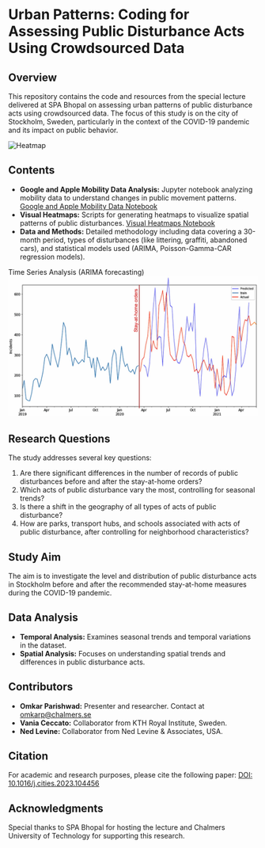 # Urban Patterns: Coding for Assessing Public Disturbance Acts Using Crowdsourced Data

## Overview
This repository contains the code and resources from the special lecture delivered at SPA Bhopal on assessing urban patterns of public disturbance acts using crowdsourced data. The focus of this study is on the city of Stockholm, Sweden, particularly in the context of the COVID-19 pandemic and its impact on public behavior.

![Heatmap](https://media.giphy.com/media/v1.Y2lkPTc5MGI3NjExa2VtcDQwcmFqcjNoNnQxZm43NGpjdDA5dzVkMHRlaWRwZTd3cDd1ZyZlcD12MV9pbnRlcm5hbF9naWZfYnlfaWQmY3Q9Zw/RkOzwhPAC75hRUvfmf/giphy-downsized-large.gif)

## Contents
- **Google and Apple Mobility Data Analysis:** Jupyter notebook analyzing mobility data to understand changes in public movement patterns. [Google and Apple Mobility Data Notebook](https://github.com/parishwadomkar/UrbanPatterns/blob/main/Google%20and%20apple%20Mobility%20data.ipynb)
- **Visual Heatmaps:** Scripts for generating heatmaps to visualize spatial patterns of public disturbances. [Visual Heatmaps Notebook](https://github.com/parishwadomkar/UrbanPatterns/blob/main/Visual%20Heatmaps.ipynb)
- **Data and Methods:** Detailed methodology including data covering a 30-month period, types of disturbances (like littering, graffiti, abandoned cars), and statistical models used (ARIMA, Poisson-Gamma-CAR regression models).

Time Series Analysis (ARIMA forecasting)
![Time](https://github.com/parishwadomkar/UrbanPatterns/blob/main/time-series%20analysis.jpg)

## Research Questions
The study addresses several key questions:
1. Are there significant differences in the number of records of public disturbances before and after the stay-at-home orders?
2. Which acts of public disturbance vary the most, controlling for seasonal trends?
3. Is there a shift in the geography of all types of acts of public disturbance?
4. How are parks, transport hubs, and schools associated with acts of public disturbance, after controlling for neighborhood characteristics?

## Study Aim
The aim is to investigate the level and distribution of public disturbance acts in Stockholm before and after the recommended stay-at-home measures during the COVID-19 pandemic.

## Data Analysis
- **Temporal Analysis:** Examines seasonal trends and temporal variations in the dataset.
- **Spatial Analysis:** Focuses on understanding spatial trends and differences in public disturbance acts.

## Contributors
- **Omkar Parishwad:** Presenter and researcher. Contact at omkarp@chalmers.se
- **Vania Ceccato:** Collaborator from KTH Royal Institute, Sweden.
- **Ned Levine:** Collaborator from Ned Levine & Associates, USA.

## Citation
For academic and research purposes, please cite the following paper: [DOI: 10.1016/j.cities.2023.104456](https://doi.org/10.1016/j.cities.2023.104456)

## Acknowledgments
Special thanks to SPA Bhopal for hosting the lecture and Chalmers University of Technology for supporting this research.

